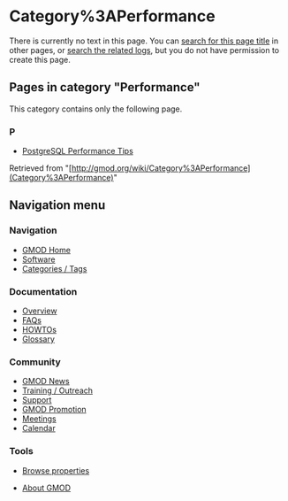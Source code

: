 



<span id="top"></span>




# <span dir="auto">Category%3APerformance</span>











There is currently no text in this page. You can [search for this page
title](Special%3ASearch/Performance "Special%3ASearch/Performance") in other
pages, or <span class="plainlinks"><a
href="http://gmod.org/mediawiki/index.php?title=Special:Log&amp;page=Category%3APerformance"
class="external text" rel="nofollow">search the related logs</a></span>,
but you do not have permission to create this page.




## Pages in category "Performance"

This category contains only the following page.



### P

- [PostgreSQL Performance
  Tips](PostgreSQL_Performance_Tips "PostgreSQL Performance Tips")





Retrieved from
"[http://gmod.org/wiki/Category%3APerformance](Category%3APerformance)"





## Navigation menu









### Navigation



- <span id="n-GMOD-Home">[GMOD Home](Main_Page)</span>
- <span id="n-Software">[Software](GMOD_Components)</span>
- <span id="n-Categories-.2F-Tags">[Categories /
  Tags](Categories)</span>




### Documentation



- <span id="n-Overview">[Overview](Overview)</span>
- <span id="n-FAQs">[FAQs](Category%3AFAQ)</span>
- <span id="n-HOWTOs">[HOWTOs](Category%3AHOWTO)</span>
- <span id="n-Glossary">[Glossary](Glossary)</span>




### Community



- <span id="n-GMOD-News">[GMOD News](GMOD_News)</span>
- <span id="n-Training-.2F-Outreach">[Training /
  Outreach](Training_and_Outreach)</span>
- <span id="n-Support">[Support](Support)</span>
- <span id="n-GMOD-Promotion">[GMOD Promotion](GMOD_Promotion)</span>
- <span id="n-Meetings">[Meetings](Meetings)</span>
- <span id="n-Calendar">[Calendar](Calendar)</span>




### Tools

- <span id="t-smwbrowselink"><a href="Special%3ABrowse/Category%3APerformance" rel="smw-browse">Browse
  properties</a></span>



- <span id="footer-places-about">[About
  GMOD](GMOD%3AAbout "GMOD%3AAbout")</span>

<!-- -->




